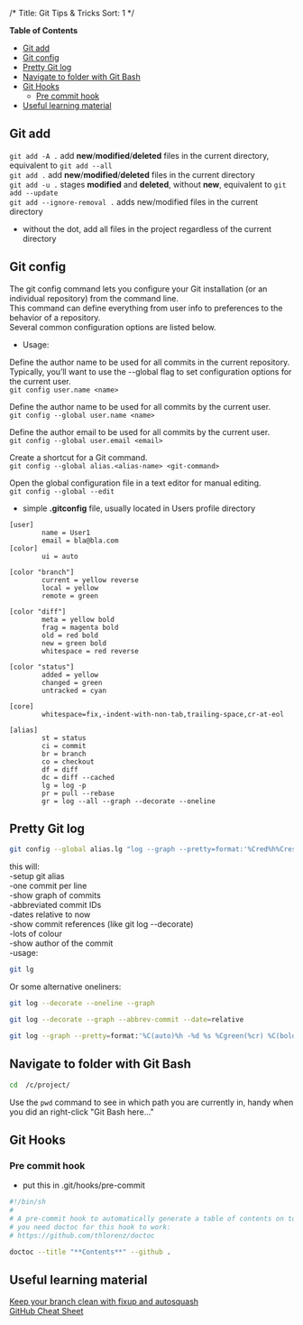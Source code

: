 /*
Title: Git Tips & Tricks
Sort: 1
*/


**Table of Contents**

- [Git add](#git-add)
- [Git config](#git-config)
- [Pretty Git log](#pretty-git-log)
- [Navigate to folder with Git Bash](#navigate-to-folder-with-git-bash)
- [Git Hooks](#git-hooks)
  - [Pre commit hook](#pre-commit-hook)
- [Useful learning material](useful-learning-material)

## Git add

```git add -A .```  add **new**/**modified**/**deleted** files in the current directory, equivalent to ```git add --all```  
```git add .```  add **new**/**modified**/**deleted** files in the current directory  
```git add -u .``` stages **modified** and **deleted**, without **new**, equivalent to ```git add --update```  
```git add --ignore-removal .``` adds new/modified files in the current directory  
- without the dot, add all files in the project regardless of the current directory  

## Git config

The git config command lets you configure your Git installation (or an individual repository) from the command line.  
This command can define everything from user info to preferences to the behavior of a repository.  
Several common configuration options are listed below.

- Usage:

Define the author name to be used for all commits in the current repository.  
Typically, you’ll want to use the --global flag to set configuration options for the current user.  
```git config user.name <name>```

Define the author name to be used for all commits by the current user.  
```git config --global user.name <name>```

Define the author email to be used for all commits by the current user.  
```git config --global user.email <email>```

Create a shortcut for a Git command.  
```git config --global alias.<alias-name> <git-command>```

Open the global configuration file in a text editor for manual editing.  
```git config --global --edit```


- simple **.gitconfig** file, usually located in Users profile directory

```
[user]
        name = User1
        email = bla@bla.com
[color]
        ui = auto

[color "branch"]
        current = yellow reverse
        local = yellow
        remote = green

[color "diff"]
        meta = yellow bold
        frag = magenta bold
        old = red bold
        new = green bold
        whitespace = red reverse

[color "status"]
        added = yellow
        changed = green
        untracked = cyan

[core]
        whitespace=fix,-indent-with-non-tab,trailing-space,cr-at-eol

[alias]
        st = status
        ci = commit
        br = branch
        co = checkout
        df = diff
        dc = diff --cached
        lg = log -p
        pr = pull --rebase
        gr = log --all --graph --decorate --oneline
```

## Pretty Git log

```bash
git config --global alias.lg "log --graph --pretty=format:'%Cred%h%Creset -%C(yellow)%d%Creset %s %Cgreen(%cr) %C(bold blue)<%an>%Creset' --abbrev-commit --date=relative"
```

this will:  
-setup git alias  
-one commit per line  
-show graph of commits  
-abbreviated commit IDs  
-dates relative to now  
-show commit references (like git log --decorate)  
-lots of colour  
-show author of the commit  
-usage:
```bash
git lg
```

Or some alternative oneliners:

```bash
git log --decorate --oneline --graph
```

```bash
git log --decorate --graph --abbrev-commit --date=relative
```

```bash  
git log --graph --pretty=format:'%C(auto)%h -%d %s %Cgreen(%cr) %C(bold blue)<%an>%Creset' --abbrev-commit  
```

## Navigate to folder with Git Bash

```bash
cd  /c/project/
```

Use the `pwd` command to see in which path you are currently in, handy when you did an right-click "Git Bash here..."

## Git Hooks

### Pre commit hook

* put this in .git/hooks/pre-commit

```bash
#!/bin/sh
#
# A pre-commit hook to automatically generate a table of contents on top of each *.md file.
# you need doctoc for this hook to work:
# https://github.com/thlorenz/doctoc

doctoc --title "**Contents**" --github .
```

## Useful learning material

[Keep your branch clean with fixup and autosquash](http://fle.github.io/git-tip-keep-your-branch-clean-with-fixup-and-autosquash.html)  
[GitHub Cheat Sheet](http://git.io/sheet)
